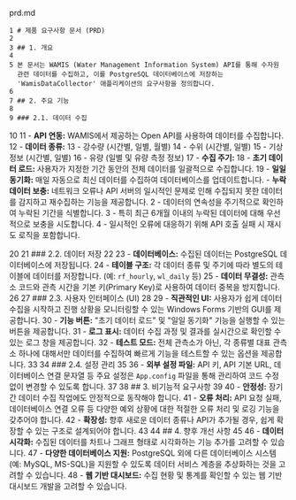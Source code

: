  prd.md


    1 # 제품 요구사항 문서 (PRD)
    2
    3 ## 1. 개요
    4
    5 본 문서는 WAMIS (Water Management Information System) API를 통해 수자원
      관련 데이터를 수집하고, 이를 PostgreSQL 데이터베이스에 저장하는
      'WamisDataCollector' 애플리케이션의 요구사항을 정의합니다.
    6
    7 ## 2. 주요 기능
    8
    9 ### 2.1. 데이터 수집
   10
   11 - **API 연동:** WAMIS에서 제공하는 Open API를 사용하여 데이터를 수집합니다.
   12 - **데이터 종류:**
   13     - 강수량 (시간별, 일별, 월별)
   14     - 수위 (시간별, 일별)
   15     - 기상 정보 (시간별, 일별)
   16     - 유량 (일별 및 유량 측정 정보)
   17 - **수집 주기:**
   18     - **초기 데이터 로드:** 사용자가 지정한 기간 동안의 전체 데이터를
      일괄적으로 수집합니다.
   19     - **일일 동기화:** 매일 자동으로 최신 데이터를 수집하여 데이터베이스를
      업데이트합니다.
	      - **누락 데이터 보충:** 네트워크 오류나 API 서버의 일시적인 문제로 인해
     수집되지 못한 데이터를 감지하고 재수집하는 기능을 제공합니다.
   2     - 데이터의 연속성을 주기적으로 확인하여 누락된 기간을 식별합니다.
   3     - 특히 최근 6개월 이내의 누락된 데이터에 대해 우선적으로 보충을
     시도합니다.
   4     - 일시적인 오류에 대응하기 위해 API 호출 실패 시 재시도 로직을
     포함합니다.
	  
	  
	  
   20
   21 ### 2.2. 데이터 저장
   22
   23 - **데이터베이스:** 수집된 데이터는 PostgreSQL 데이터베이스에 저장됩니다.
   24 - **테이블 구조:** 각 데이터 종류 및 주기에 따라 별도의 테이블에 데이터를
      저장합니다. (예: `rf_hourly`, `wl_daily` 등)
   25 - **데이터 무결성:** 관측소 코드와 관측 시간을 기본 키(Primary Key)로
      사용하여 데이터 중복을 방지합니다.
   26
   27 ### 2.3. 사용자 인터페이스 (UI)
   28
   29 - **직관적인 UI:** 사용자가 쉽게 데이터 수집을 시작하고 진행 상황을
      모니터링할 수 있는 Windows Forms 기반의 GUI를 제공합니다.
   30 - **기능 버튼:** "초기 데이터 로드" 및 "일일 동기화" 기능을 실행할 수 있는
      버튼을 제공합니다.
   31 - **로그 표시:** 데이터 수집 과정 및 결과를 실시간으로 확인할 수 있는 로그
      창을 제공합니다.
   32 - **테스트 모드:** 전체 관측소가 아닌, 각 종류별 대표 관측소 하나에
      대해서만 데이터를 수집하여 빠르게 기능을 테스트할 수 있는 옵션을
      제공합니다.
   33
   34 ### 2.4. 설정 관리
   35
   36 - **외부 설정 파일:** API 키, API 기본 URL, 데이터베이스 연결 문자열 등
      주요 설정은 `App.config` 파일을 통해 관리하여 코드 수정 없이 변경할 수
      있도록 합니다.
   37
   38 ## 3. 비기능적 요구사항
   39
   40 - **안정성:** 장기간 데이터 수집 작업에도 안정적으로 동작해야 합니다.
   41 - **오류 처리:** API 요청 실패, 데이터베이스 연결 오류 등 다양한 예외
      상황에 대한 적절한 오류 처리 및 로깅 기능을 갖추어야 합니다.
   42 - **확장성:** 향후 새로운 데이터 종류나 API가 추가될 경우, 쉽게 확장할 수
      있는 구조로 설계되어야 합니다.
   43
   44 ## 4. 향후 개선 사항
   45
   46 - **데이터 시각화:** 수집된 데이터를 차트나 그래프 형태로 시각화하는 기능
      추가를 고려할 수 있습니다.
   47 - **다양한 데이터베이스 지원:** PostgreSQL 외에 다른 데이터베이스
      시스템(예: MySQL, MS-SQL)을 지원할 수 있도록 데이터 서비스 계층을
      추상화하는 것을 고려할 수 있습니다.
   48 - **웹 기반 대시보드:** 수집 현황 및 통계를 확인할 수 있는 웹 기반 대시보드
      개발을 고려할 수 있습니다.